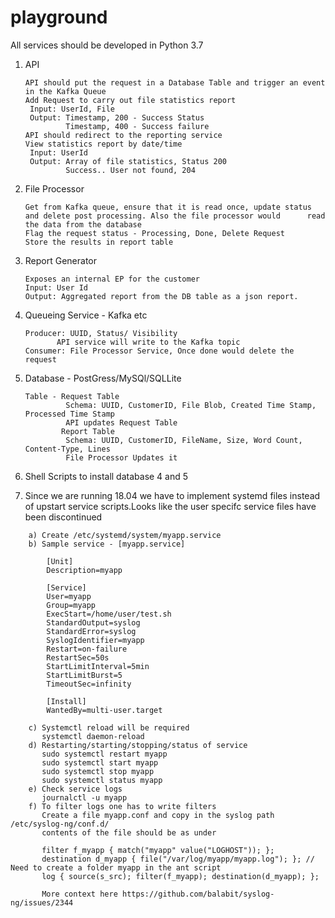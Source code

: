 # playground
 All services should be developed in Python 3.7

1. API
   ```
   API should put the request in a Database Table and trigger an event in the Kafka Queue
   Add Request to carry out file statistics report
    Input: UserId, File
    Output: Timestamp, 200 - Success Status
            Timestamp, 400 - Success failure
   API should redirect to the reporting service
   View statistics report by date/time
    Input: UserId
    Output: Array of file statistics, Status 200
            Success.. User not found, 204
   ```
2. File Processor
   ```
   Get from Kafka queue, ensure that it is read once, update status and delete post processing. Also the file processor would      read the data from the database
   Flag the request status - Processing, Done, Delete Request
   Store the results in report table
   
   ```
   
3. Report Generator
   ```
   Exposes an internal EP for the customer 
   Input: User Id
   Output: Aggregated report from the DB table as a json report.
   
   ```

4. Queueing Service - Kafka etc
   ```
   Producer: UUID, Status/ Visibility
          API service will write to the Kafka topic
   Consumer: File Processor Service, Once done would delete the request
   
   ```
   
5. Database - PostGress/MySQl/SQLLite
   ```
   Table - Request Table
            Schema: UUID, CustomerID, File Blob, Created Time Stamp, Processed Time Stamp
            API updates Request Table
           Report Table
            Schema: UUID, CustomerID, FileName, Size, Word Count, Content-Type, Lines
            File Processor Updates it
    ```       
            
 6.  Shell Scripts to install database 4 and 5
 
 7. Since we are running 18.04 we have to implement systemd files instead of upstart service scripts.Looks like the user      specifc service files have been discontinued
 ```
     a) Create /etc/systemd/system/myapp.service
     b) Sample service - [myapp.service]
     
         [Unit]
         Description=myapp

         [Service]
         User=myapp
         Group=myapp
         ExecStart=/home/user/test.sh
         StandardOutput=syslog
         StandardError=syslog
         SyslogIdentifier=myapp
         Restart=on-failure
         RestartSec=50s
         StartLimitInterval=5min
         StartLimitBurst=5
         TimeoutSec=infinity

         [Install]
         WantedBy=multi-user.target
         
     c) Systemctl reload will be required
        systemctl daemon-reload
     d) Restarting/starting/stopping/status of service
        sudo systemctl restart myapp
        sudo systemctl start myapp
        sudo systemctl stop myapp
        sudo systemctl status myapp
     e) Check service logs
        journalctl -u myapp
     f) To filter logs one has to write filters
        Create a file myapp.conf and copy in the syslog path /etc/syslog-ng/conf.d/
        contents of the file should be as under
        
        filter f_myapp { match("myapp" value("LOGHOST")); };
        destination d_myapp { file("/var/log/myapp/myapp.log"); }; // Need to create a folder myapp in the ant script
        log { source(s_src); filter(f_myapp); destination(d_myapp); };
        
        More context here https://github.com/balabit/syslog-ng/issues/2344
  ```   
        
         
         
            
           
   
   
   
